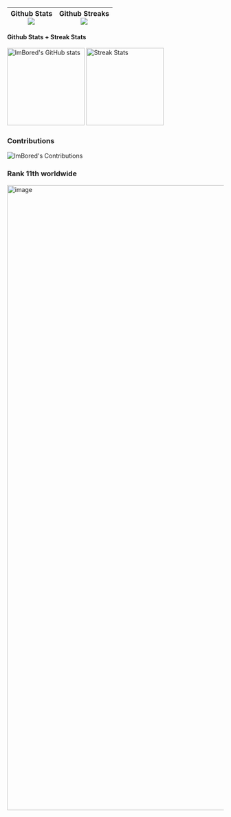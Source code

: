 <!---
## 🔥 Github Stats

<table style="width: 100%; border: none;">
  <tr>
    <td style="width: 50%; text-align: center; vertical-align: top;">
      <h3>Github stats</h3>
      <img src="https://my-github-stats-deployment-weld.vercel.app/api?username=lmBored&show_icons=true&theme=chartreuse-dark" alt="lmBored's GitHub stats" style="width: 90%;">
    </td>
    <td style="width: 50%; text-align: center; vertical-align: top;">
      <h3>Streak stats</h3>
      <a href="https://github.com/LmBored">
        <img src="https://github-readme-streak-stats.herokuapp.com/?user=LmBored&theme=chartreuse-dark&date_format=M%20j%5B%2C%20Y%5D&currStreakNum=ff3068&currStreakLabel=ff3068&fire=ff3068" alt="Streak Stats" style="width: 90%;">
      </a>
    </td>
  </tr>
</table>



### Github stats
![lmBored's GitHub stats](https://my-github-stats-deployment-weld.vercel.app/api?username=lmBored&show_icons=true&theme=chartreuse-dark)

### Streak stats
<a href="https://github.com/LmBored"><img width="50%" src="https://github-readme-streak-stats.herokuapp.com/?user=LmBored&theme=chartreuse-dark&date_format=M%20j%5B%2C%20Y%5D&currStreakNum=ff3068&currStreakLabel=ff3068&fire=ff3068"></a>



<img align="right" width="38%" src="https://i.imgur.com/NLY5OLT.jpg"/>

<a href="https://github.com/LmBored"><img width="50%" src="https://github-readme-stats.vercel.app/api?username=LmBored&theme=rose&title_color=ff3068?"></a>
<a href="https://github.com/LmBored"><img width="50%" src="https://github-readme-streak-stats.herokuapp.com/?user=LmBored&theme=rose&date_format=M%20j%5B%2C%20Y%5D&ring=ff3068&fire=ff3068&sideNums=ff3068"></a>
<a href="https://github.com/LmBored"><img width="50%" src="https://github-readme-stats.vercel.app/api?username=LmBored&theme=ambient_gradient&title_color=ff3068?"></a>
-->

|Github Stats<br>![](https://my-github-stats-deployment-weld.vercel.app/api?username=lmBored&show_icons=true&theme=chartreuse-dark)|Github Streaks<br>![](https://github-readme-streak-stats.herokuapp.com/?user=LmBored&theme=chartreuse-dark&date_format=M%20j%5B%2C%20Y%5D&currStreakNum=ff3068&currStreakLabel=ff3068&fire=ff3068)|
|:-:|:-:|

<p align="left">
<strong>Github Stats + Streak Stats</strong>
  <br><br>
  <img src="https://my-github-stats-deployment-weld.vercel.app/api?username=lmBored&show_icons=true&theme=chartreuse-dark" alt="lmBored's GitHub stats" style="height: 180px; width: auto">
  <img src="https://github-readme-streak-stats.herokuapp.com/?user=LmBored&theme=chartreuse-dark&date_format=M%20j%5B%2C%20Y%5D&currStreakNum=ff3068&currStreakLabel=ff3068&fire=ff3068" alt="Streak Stats" style="height: 180px; width: auto;">
</p>

### Contributions
<!-- ![lmBored's Contributions](https://github.pumbas.net/api/contributions/lmBored?colour=DF9149&bgColour=161B22&dotColour=D04E4E) -->
![lmBored's Contributions](https://github.pumbas.net/api/contributions/lmBored?colour=5dfc4b&bgColour=161B22&dotColour=fcfc4b)

### Rank 11th worldwide
<img width="1453" alt="image" src="https://github.com/user-attachments/assets/bf89ed99-965c-487d-b0aa-296d822c898b" />
<!-- <img width="1453" alt="image" src="rank11aoc.png" /> -->

